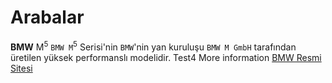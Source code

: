 # **Arabalar**
 **BMW**
 M<sup>5</sup>
 `BMW M`<sup>5</sup> Serisi'nin `BMW`'nin yan kuruluşu `BMW M GmbH` tarafından üretilen yüksek performanslı modelidir. 
 Test4
More information [BMW Resmi Sitesi](https://www.bmw.com.tr)
